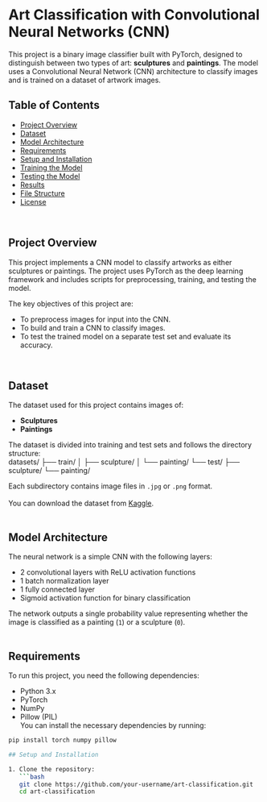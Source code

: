# Art Classification with Convolutional Neural Networks (CNN)

This project is a binary image classifier built with PyTorch, designed to distinguish between two types of art: **sculptures** and **paintings**. The model uses a Convolutional Neural Network (CNN) architecture to classify images and is trained on a dataset of artwork images. <br>

## Table of Contents
- [Project Overview](#project-overview)  
- [Dataset](#dataset)  
- [Model Architecture](#model-architecture)  
- [Requirements](#requirements)  
- [Setup and Installation](#setup-and-installation)  
- [Training the Model](#training-the-model)  
- [Testing the Model](#testing-the-model)  
- [Results](#results)  
- [File Structure](#file-structure)  
- [License](#license)  
<br>

## Project Overview

This project implements a CNN model to classify artworks as either sculptures or paintings. The project uses PyTorch as the deep learning framework and includes scripts for preprocessing, training, and testing the model. <br>

The key objectives of this project are:  
- To preprocess images for input into the CNN.  
- To build and train a CNN to classify images.  
- To test the trained model on a separate test set and evaluate its accuracy.  
<br>

## Dataset

The dataset used for this project contains images of:  
- **Sculptures**  
- **Paintings**  

The dataset is divided into training and test sets and follows the directory structure:  <br>
datasets/ ├── train/ │ ├── sculpture/ │ └── painting/ └── test/ ├── sculpture/ └── painting/
<br>


Each subdirectory contains image files in `.jpg` or `.png` format. <br>  
You can download the dataset from [Kaggle](https://www.kaggle.com/datasets/thedownhill/art-images-drawings-painting-sculpture-engraving).  
<br>

## Model Architecture

The neural network is a simple CNN with the following layers:  
- 2 convolutional layers with ReLU activation functions  
- 1 batch normalization layer  
- 1 fully connected layer  
- Sigmoid activation function for binary classification  

The network outputs a single probability value representing whether the image is classified as a painting (`1`) or a sculpture (`0`).  
<br>

## Requirements

To run this project, you need the following dependencies:  
- Python 3.x  
- PyTorch  
- NumPy  
- Pillow (PIL)  
You can install the necessary dependencies by running:  
```bash
pip install torch numpy pillow

## Setup and Installation

1. Clone the repository:  
   ```bash
   git clone https://github.com/your-username/art-classification.git  
   cd art-classification

